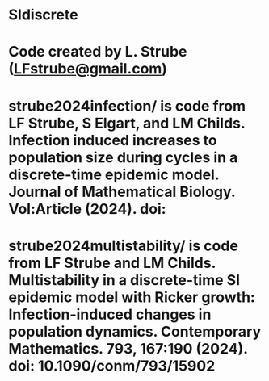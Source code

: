 # SIdiscrete

# Code created by L. Strube (LFstrube@gmail.com)

# strube2024infection/ is code from LF Strube, S Elgart, and LM Childs. Infection induced increases to population size during cycles in a discrete-time epidemic model. Journal of Mathematical Biology. Vol:Article (2024). doi:

# strube2024multistability/ is code from LF Strube and LM Childs. Multistability in a discrete-time SI epidemic model with Ricker growth: Infection-induced changes in population dynamics. Contemporary Mathematics. 793, 167:190 (2024). doi: 10.1090/conm/793/15902
